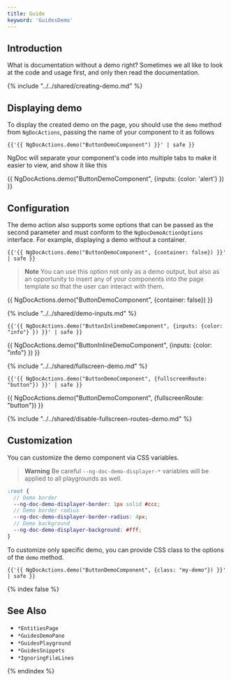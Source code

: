 ```yaml
---
title: Guide
keyword: 'GuidesDemo'
---
```


## Introduction

What is documentation without a demo right? Sometimes we all like to look at
the code and usage first, and only then read the documentation.

{% include "../../shared/creating-demo.md" %}

## Displaying demo

To display the created demo on the page, you should use the `demo` method from `NgDocActions`,
passing the name of your component to it as follows

```twig name="index.md"
{{'{{ NgDocActions.demo("ButtonDemoComponent") }}' | safe }}
```

NgDoc will separate your component's code into multiple tabs to make it easier to view, and show it
like this

{{ NgDocActions.demo("ButtonDemoComponent", {inputs: {color: 'alert'} }) }}

## Configuration

The demo action also supports some options that can be passed as the second parameter and must
conform to the `NgDocDemoActionOptions` interface. For example, displaying a demo without a
container.

```twig name="index.md"
{{'{{ NgDocActions.demo("ButtonDemoComponent", {container: false}) }}' | safe }}
```

> **Note**
> You can use this option not only as a demo output, but also as an opportunity to insert any of
> your
> components into the page template so that the user can interact with them.

{{ NgDocActions.demo("ButtonDemoComponent", {container: false}) }}

{% include "../../shared/demo-inputs.md" %}

```twig name="index.md"
{{'{{ NgDocActions.demo("ButtonInlineDemoComponent", {inputs: {color: "info"} }) }}' | safe }}
```

{{ NgDocActions.demo("ButtonInlineDemoComponent", {inputs: {color: "info"} }) }}

{% include "../../shared/fullscreen-demo.md" %}

```twig name="index.md"
{{'{{ NgDocActions.demo("ButtonDemoComponent", {fullscreenRoute: "button"}) }}' | safe }}
```

{{ NgDocActions.demo("ButtonDemoComponent", {fullscreenRoute: "button"}) }}

{% include "../../shared/disable-fullscreen-routes-demo.md" %}

## Customization

You can customize the demo component via CSS variables.

> **Warning**
> Be careful `--ng-doc-demo-displayer-*` variables will be applied to all playgrounds as well.

```scss name="styles.scss"
:root {
  // Demo border
  --ng-doc-demo-displayer-border: 1px solid #ccc;
  // Demo border radius
  --ng-doc-demo-displayer-border-radius: 4px;
  // Demo background
  --ng-doc-demo-displayer-background: #fff;
}
```

To customize only specific demo, you can provide CSS class to the options of the `demo` method.

```twig name="index.md"
{{'{{ NgDocActions.demo("ButtonDemoComponent", {class: "my-demo"}) }}' | safe }}
```

{% index false %}

## See Also

- `*EntitiesPage`
- `*GuidesDemoPane`
- `*GuidesPlayground`
- `*GuidesSnippets`
- `*IgnoringFileLines`

{% endindex %}
